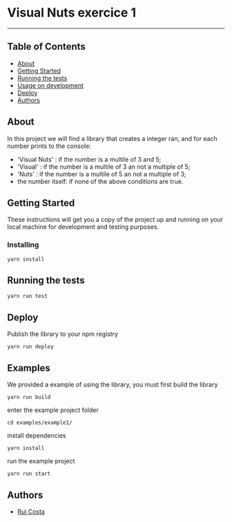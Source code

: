 # Visual Nuts exercice 1

---

## Table of Contents

- [About](#about)
- [Getting Started](#getting_started)
- [Running the tests](#tests)
- [Usage on development](#usage_development)
- [Deploy](#deploy)
- [Authors](#authors)

## About <a name = "about"></a>

In this project we will find a library that creates a integer ran, and for each number prints to the console:

- 'Visual Nuts' : if the number is a multile of 3 and 5;
- 'Visual' : if the number is a multile of 3 an not a multiple of 5;
- 'Nuts' : if the number is a multile of 5 an not a multiple of 3;
- the number itself: if none of the above conditions are true.

## Getting Started <a name = "getting_started"></a>

These instructions will get you a copy of the project up and running on your local machine for development and testing purposes.

### Installing

```
yarn install
```

## Running the tests <a name = "tests"></a>

```
yarn run test
```

## Deploy <a name="deploy"></a>

Publish the library to your npm registry

```
yarn run deploy
```

## Examples<a name="examples"></a>

We provided a example of using the library, you must first build the library

```
yarn run build
```

enter the example project folder

```
cd examples/example1/
```

install dependencies

```
yarn install
```

run the example project

```
yarn run start
```



## Authors <a name = "authors"></a>

- [Rui Costa](rui.fajozes@gmail.com)
